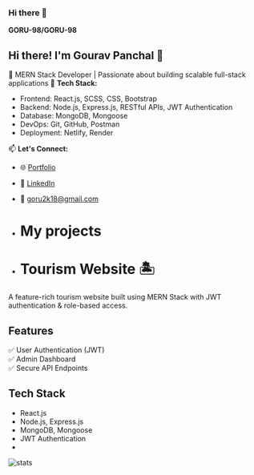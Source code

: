 ### Hi there 👋

**GORU-98/GORU-98** 
## Hi there! I'm Gourav Panchal 👋  
🚀 MERN Stack Developer | Passionate about building scalable full-stack applications
🚀 **Tech Stack:**  
- Frontend: React.js, SCSS, CSS, Bootstrap  
- Backend: Node.js, Express.js, RESTful APIs, JWT Authentication  
- Database: MongoDB, Mongoose  
- DevOps: Git, GitHub, Postman  
- Deployment: Netlify, Render

📫 **Let's Connect:**  
- 🌐 [Portfolio](https://goru1.netlify.app)  
- 💼 [LinkedIn](https://linkedin.com/in/goru2k18)  
- 📧 goru2k18@gmail.com  

- # My projects
- # Tourism Website 🏝️  
A feature-rich tourism website built using MERN Stack with JWT authentication & role-based access.  

## Features  
✅ User Authentication (JWT)  
✅ Admin Dashboard  
✅ Secure API Endpoints  

## Tech Stack  
- React.js
- Node.js, Express.js  
- MongoDB, Mongoose  
- JWT Authentication
- 
<p><img align="center" src="https://github-readme-streak-stats.herokuapp.com/?user=GORU-98&theme=onedark" alt="stats" /></p>
